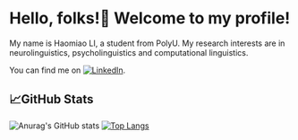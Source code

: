 #  Hello, folks!👋 Welcome to my profile! 
My name is Haomiao LI, a student from PolyU.
My research interests are in neurolinguistics, psycholinguistics and computational linguistics.
<!-- Actual text -->
You can find me on [![LinkedIn][2.2]][2].
<!-- Icons -->
[2.2]: https://github.com/IDHaomiao/HaomiaoLI/blob/088bf5a9fdc0a852dd2ee79e36a0c0e69f29131a/linkedin-3-16.png (LinkedIn icon without padding)
<!-- Links to your social media accounts -->
[2]: https://www.linkedin.com/in/haomiao-li/
## 📈GitHub Stats
![Anurag's GitHub stats](https://github-readme-stats.vercel.app/api?username=IDHaomiao&show_icons=true&theme=buefy)
[![Top Langs](https://github-readme-stats.vercel.app/api/top-langs/?username=IDHaomiao&layout=compact)](https://github.com/anuraghazra/github-readme-stats)
